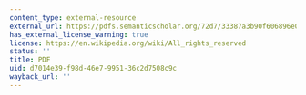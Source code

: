 ```yaml
---
content_type: external-resource
external_url: https://pdfs.semanticscholar.org/72d7/33387a3b90f606896e07b6b70705b101e64c.pdf
has_external_license_warning: true
license: https://en.wikipedia.org/wiki/All_rights_reserved
status: ''
title: PDF
uid: d7014e39-f98d-46e7-9951-36c2d7508c9c
wayback_url: ''
---
```


